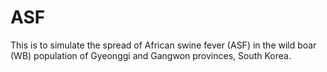 # ASF
This is to simulate the spread of African swine fever (ASF) in the wild boar (WB) population of Gyeonggi and Gangwon provinces, South Korea.
